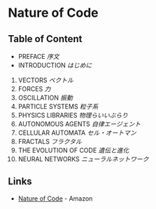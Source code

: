 # Nature of Code
## Table of Content

- PREFACE _序文_
- INTRODUCTION _はじめに_

1. VECTORS _ベクトル_
2. FORCES _力_
3. OSCILLATION _振動_
4. PARTICLE SYSTEMS _粒子系_
5. PHYSICS LIBRARIES _物理らいいぶらり_
6. AUTONOMOUS AGENTS _自律エージェント_
7. CELLULAR AUTOMATA _セル・オートマン_
8. FRACTALS _フラクタル_
9. THE EVOLUTION OF CODE _遺伝と進化_
10. NEURAL NETWORKS _ニューラルネットワーク_

## Links
- [Nature of Code](https://www.amazon.co.jp/dp/4862462456) - Amazon
